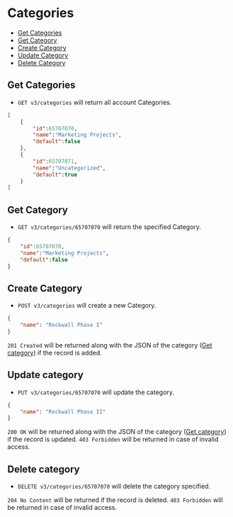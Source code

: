 Categories
====================

* [Get Categories](#get-categories)
* [Get Category](#get-category)
* [Create Category](#create-category)
* [Update Category](#update-category)
* [Delete Category](#delete-category)

Get Categories
----------------

* `GET v3/categories` will return all account Categories.

```json
[
	{
		"id":65707070,
		"name":"Marketing Projects",
		"default":false
	},
	{
		"id":65707071,
		"name":"Uncategorized",
		"default":true
	}
]
```

Get Category
----------------

* `GET v3/categories/65707070` will return the specified Category.

```json
{
	"id":65707070,
	"name":"Marketing Projects",
	"default":false
}
```

Create Category
----------------

* `POST v3/categories` will create a new Category.

```json
{
	"name": "Rockwall Phase I"
}
```

`201 Created` will be returned along with the JSON of the category ([Get category](#get-category)) if the record is added. 


Update category
----------------

* `PUT v3/categories/65707070` will update the category.

```json
{
	"name": "Rockwall Phase II"
}
```

`200 OK` will be returned along with the JSON of the category ([Get category](#get-category)) if the record is updated. `403 Forbidden` will be returned in case of invalid access.

Delete category
----------------

* `DELETE v3/categories/65707070` will delete the category specified.

`204 No Content` will be returned if the record is deleted. `403 Forbidden` will be returned in case of invalid access.
